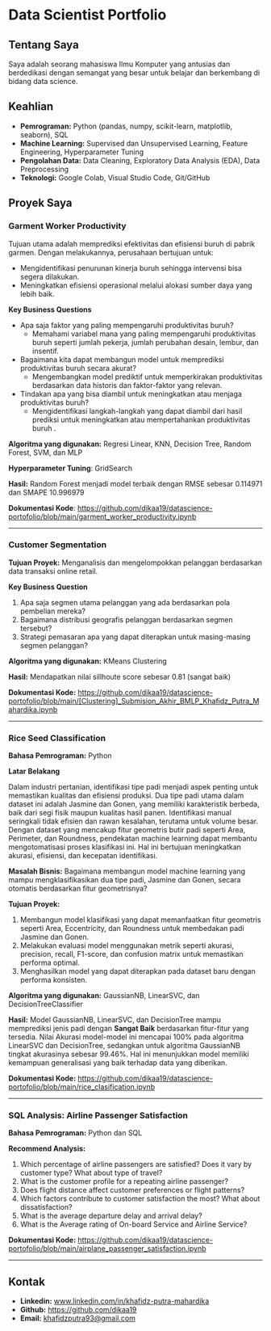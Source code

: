 # Data Scientist Portfolio

## Tentang Saya
Saya adalah seorang mahasiswa Ilmu Komputer yang antusias dan berdedikasi dengan semangat yang besar untuk belajar dan berkembang di bidang data science.

## Keahlian
- **Pemrograman:** Python (pandas, numpy, scikit-learn, matplotlib, seaborn), SQL
- **Machine Learning:** Supervised dan Unsupervised Learning, Feature Engineering, Hyperparameter Tuning
- **Pengolahan Data:** Data Cleaning, Exploratory Data Analysis (EDA), Data Preprocessing
- **Teknologi:** Google Colab, Visual Studio Code, Git/GitHub

## Proyek Saya
### Garment Worker Productivity
Tujuan utama adalah memprediksi efektivitas dan efisiensi buruh di pabrik garmen. Dengan melakukannya, perusahaan bertujuan untuk:
- Mengidentifikasi penurunan kinerja buruh sehingga intervensi bisa segera dilakukan.
- Meningkatkan efisiensi operasional melalui alokasi sumber daya yang lebih baik.

**Key Business Questions**
- Apa saja faktor yang paling mempengaruhi produktivitas buruh?
  - Memahami variabel mana yang paling mempengaruhi produktivitas buruh seperti jumlah pekerja, jumlah perubahan desain, lembur, dan insentif.
- Bagaimana kita dapat membangun model untuk memprediksi produktivitas buruh secara akurat?
  - Mengembangkan model prediktif untuk memperkirakan produktivitas berdasarkan data historis dan faktor-faktor yang relevan.
- Tindakan apa yang bisa diambil untuk meningkatkan atau menjaga produktivitas buruh?
  - Mengidentifikasi langkah-langkah yang dapat diambil dari hasil prediksi untuk meningkatkan atau mempertahankan produktivitas buruh .

**Algoritma yang digunakan:** Regresi Linear, KNN, Decision Tree, Random Forest, SVM, dan MLP

**Hyperparameter Tuning**: GridSearch

**Hasil:** Random Forest menjadi model terbaik dengan RMSE sebesar 0.114971 dan SMAPE 10.996979

**Dokumentasi Kode**:  https://github.com/dikaa19/datascience-portofolio/blob/main/garment_worker_productivity.ipynb

---
### Customer Segmentation
**Tujuan Proyek:** Menganalisis dan mengelompokkan pelanggan berdasarkan data transaksi online retail.

**Key Business Question**
  1. Apa saja segmen utama pelanggan yang ada berdasarkan pola pembelian mereka?
  2. Bagaimana distribusi geografis pelanggan berdasarkan segmen tersebut?
  3. Strategi pemasaran apa yang dapat diterapkan untuk masing-masing segmen pelanggan?
     
**Algoritma yang digunakan:** KMeans Clustering

**Hasil:** Mendapatkan nilai sillhoute score sebesar 0.81 (sangat baik)

**Dokumentasi Kode:** https://github.com/dikaa19/datascience-portofolio/blob/main/[Clustering]_Submision_Akhir_BMLP_Khafidz_Putra_Mahardika.ipynb

---
### Rice Seed Classification
**Bahasa Pemrograman:** Python

**Latar Belakang**

Dalam industri pertanian, identifikasi tipe padi menjadi aspek penting untuk memastikan kualitas dan efisiensi produksi. Dua tipe padi utama dalam dataset ini adalah Jasmine dan Gonen, yang memiliki karakteristik berbeda, baik dari segi fisik maupun kualitas hasil panen. Identifikasi manual seringkali tidak efisien dan rawan kesalahan, terutama untuk volume besar. Dengan dataset yang mencakup fitur geometris butir padi seperti Area, Perimeter, dan Roundness, pendekatan machine learning dapat membantu mengotomatisasi proses klasifikasi ini. Hal ini bertujuan meningkatkan akurasi, efisiensi, dan kecepatan identifikasi.

**Masalah Bisnis:** Bagaimana membangun model machine learning yang mampu mengklasifikasikan dua tipe padi, Jasmine dan Gonen, secara otomatis berdasarkan fitur geometrisnya?

**Tujuan Proyek:** 

1. Membangun model klasifikasi yang dapat memanfaatkan fitur geometris seperti Area, Eccentricity, dan Roundness untuk membedakan padi Jasmine dan Gonen.
2. Melakukan evaluasi model menggunakan metrik seperti akurasi, precision, recall, F1-score, dan confusion matrix untuk memastikan performa optimal.
3. Menghasilkan model yang dapat diterapkan pada dataset baru dengan performa konsisten.

**Algoritma yang digunakan:** GaussianNB, LinearSVC, dan DecisionTreeClassifier

**Hasil:** Model GaussianNB, LinearSVC, dan DecisionTree mampu memprediksi jenis padi dengan **Sangat Baik** berdasarkan fitur-fitur yang tersedia. Nilai Akurasi model-model ini mencapai 100% pada algoritma LinearSVC dan DecisionTree, sedangkan untuk algoritma GaussianNB tingkat akurasinya sebesar 99.46%. Hal ini menunjukkan model memiliki kemampuan generalisasi yang baik terhadap data yang diberikan.

**Dokumentasi Kode:** https://github.com/dikaa19/datascience-portofolio/blob/main/rice_clasification.ipynb

---
### SQL Analysis: Airline Passenger Satisfaction

**Bahasa Pemrograman:** Python dan SQL

**Recommend Analysis:**

1. Which percentage of airline passengers are satisfied? Does it vary by customer type? What about type of travel?
2. What is the customer profile for a repeating airline passenger?
3. Does flight distance affect customer preferences or flight patterns?
4. Which factors contribute to customer satisfaction the most? What about dissatisfaction?
5. What is the average departure delay and arrival delay?
6. What is the Average rating of On-board Service and Airline Service?

**Dokumentasi Kode:** https://github.com/dikaa19/datascience-portofolio/blob/main/airplane_passenger_satisfaction.ipynb

---

## Kontak
- **Linkedin:** www.linkedin.com/in/khafidz-putra-mahardika
- **Github:** https://github.com/dikaa19
- **Email:** khafidzputra93@gmail.com
